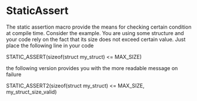 # StaticAssert

The static assertion macro provide the means for checking certain condition at compile time.
Consider the example. You are using some structure and your code rely on the fact that its size
does not exceed certain value. Just place the following line in your code

STATIC_ASSERT(sizeof(struct my_struct) <= MAX_SIZE)

the following version provides you with the more readable message on failure

STATIC_ASSERT2(sizeof(struct my_struct) <= MAX_SIZE, my_struct_size_valid)
